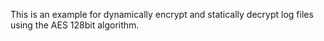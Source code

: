 This is an example for dynamically encrypt and statically decrypt log files using the AES 128bit algorithm.
